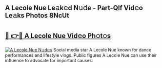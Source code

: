 ## A Lecole Nue Le𝚊k𝚎d N𝚞𝚍e - Part-Qlf Vid𝚎o Le𝚊ks Photos 8NcUt

# <h2><a href="http://fb7bs1.evod.top/?m=A+Lecole+Nue">🔗 👉🔴 A Lecole Nue Vid𝚎o Ph𝚘t𝚘s</a></h2>

[![A Lecole Nue N𝚞d𝚎s](https://i.imgur.com/8V9OHl7.gif)](http://fb7bs1.evod.top/?m=A+Lecole+Nue)
Social media star A Lecole Nue known for dance performances and lifestyle vlogs. Public figures A Lecole Nue can use their influence to advocate for important causes. 

